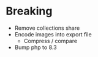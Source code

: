 # Breaking
- Remove collections share
- Encode images into export file
    - Compress / compare
- Bump php to 8.3